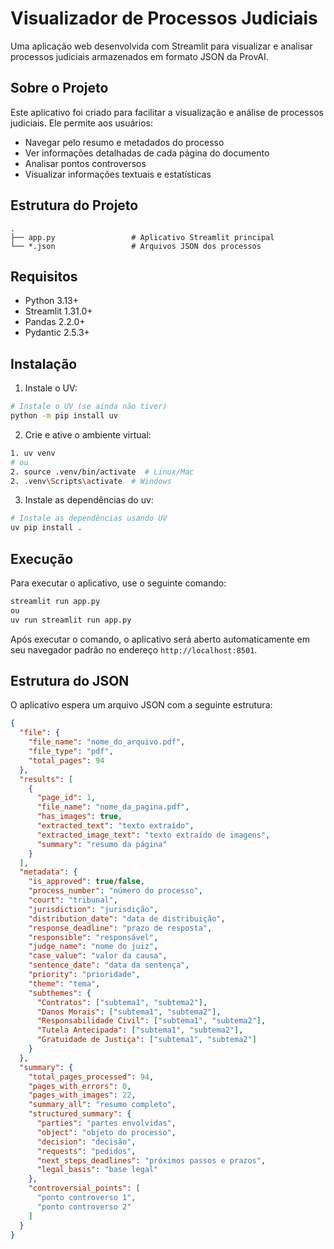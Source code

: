 # Visualizador de Processos Judiciais

Uma aplicação web desenvolvida com Streamlit para visualizar e analisar processos judiciais armazenados em formato JSON da ProvAI.

## Sobre o Projeto

Este aplicativo foi criado para facilitar a visualização e análise de processos judiciais. Ele permite aos usuários:

- Navegar pelo resumo e metadados do processo
- Ver informações detalhadas de cada página do documento
- Analisar pontos controversos
- Visualizar informações textuais e estatísticas

## Estrutura do Projeto

```
.
├── app.py                 # Aplicativo Streamlit principal
└── *.json                 # Arquivos JSON dos processos
```

## Requisitos

- Python 3.13+
- Streamlit 1.31.0+
- Pandas 2.2.0+
- Pydantic 2.5.3+

## Instalação

1. Instale o UV:

```bash
# Instale o UV (se ainda não tiver)
python -m pip install uv
```

2. Crie e ative o ambiente virtual:

```bash
1. uv venv
# ou
2. source .venv/bin/activate  # Linux/Mac
2. .venv\Scripts\activate  # Windows
```

3. Instale as dependências do uv:

```bash
# Instale as dependências usando UV
uv pip install .
```

## Execução

Para executar o aplicativo, use o seguinte comando:

```bash
streamlit run app.py
ou
uv run streamlit run app.py
```

Após executar o comando, o aplicativo será aberto automaticamente em seu navegador padrão no endereço `http://localhost:8501`.

## Estrutura do JSON

O aplicativo espera um arquivo JSON com a seguinte estrutura:

```json
{
  "file": {
    "file_name": "nome_do_arquivo.pdf",
    "file_type": "pdf",
    "total_pages": 94
  },
  "results": [
    {
      "page_id": 1,
      "file_name": "nome_da_pagina.pdf",
      "has_images": true,
      "extracted_text": "texto extraído",
      "extracted_image_text": "texto extraído de imagens",
      "summary": "resumo da página"
    }
  ],
  "metadata": {
    "is_approved": true/false,
    "process_number": "número do processo",
    "court": "tribunal",
    "jurisdiction": "jurisdição",
    "distribution_date": "data de distribuição",
    "response_deadline": "prazo de resposta",
    "responsible": "responsável",
    "judge_name": "nome do juiz",
    "case_value": "valor da causa",
    "sentence_date": "data da sentença",
    "priority": "prioridade",
    "theme": "tema",
    "subthemes": {
      "Contratos": ["subtema1", "subtema2"],
      "Danos Morais": ["subtema1", "subtema2"],
      "Responsabilidade Civil": ["subtema1", "subtema2"],
      "Tutela Antecipada": ["subtema1", "subtema2"],
      "Gratuidade de Justiça": ["subtema1", "subtema2"]
    }
  },
  "summary": {
    "total_pages_processed": 94,
    "pages_with_errors": 0,
    "pages_with_images": 22,
    "summary_all": "resumo completo",
    "structured_summary": {
      "parties": "partes envolvidas",
      "object": "objeto do processo",
      "decision": "decisão",
      "requests": "pedidos",
      "next_steps_deadlines": "próximos passos e prazos",
      "legal_basis": "base legal"
    },
    "controversial_points": [
      "ponto controverso 1",
      "ponto controverso 2"
    ]
  }
}
```
